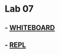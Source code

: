 # Lab 07

## - [WHITEBOARD](https://www.figma.com/file/qcLJOFZ6oQ8k0Bn1WJylht/class07?node-id=0%3A1&t=u30jqSdZctZsPXVD-1)

## - [REPL](https://replit.com/@StephniHill/classes-constructor-functions#index.js)
